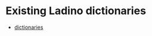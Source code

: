 # Existing Ladino dictionaries

* [dictionaries](https://ladino.szabgab.com/en/ladino-dictionaries)



